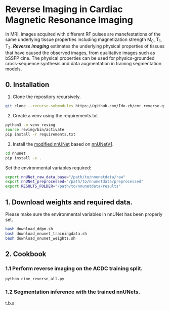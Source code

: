 # Reverse Imaging in Cardiac Magnetic Resonance Imaging

In MRI, images acquired with different RF pulses are manefestations of the same underlying tissue properties including magnetization strength $\mathrm{M}_0$, $\mathrm{T}_1$, $\mathrm{T}_2$. ***Reverse imaging*** estimates the underlying physical properties of tissues that have caused the observed images, from qualitative images such as bSSFP cine. The physical properties can be used for physics-grounded cross-sequence synthesis and data augmentation in training segmentation models.


## 0. Installation 
1. Clone the repository recursively. 
```bash
git clone --recurse-submodules https://github.com/Ido-zh/cmr_reverse.git
```

2. Create a venv using the requirements.txt
```bash 
python3 -m venv revimg
source revimg/bin/activate
pip install -r requirements.txt
```

3. Install the [modified nnUNet](https://github.com/Ido-zh/nnUNet-phys-seg) based on [nnUNetV1](https://github.com/MIC-DKFZ/nnUNet/tree/nnunetv1).
```bash 
cd nnunet
pip install -e .
```
Set the environmental variables required:

```bash
export nnUNet_raw_data_base="/path/to/nnunetdata/raw"
export nnUNet_preprocessed="/path/to/nnunetdata/preprocessed"
export RESULTS_FOLDER="/path/to/nnunetdata/results"
```


## 1. Download weights and required data.
Please make sure the environmental variables in nnUNet has been properly set. 
```bash
bash download_ddpm.sh
bash download_nnunet_trainingdata.sh
bash download_nnunet_weights.sh
```

## 2. Cookbook
### 1.1 Perform reverse imaging on the ACDC training split.
```bash
python cine_reverse_all.py  
```

### 1.2 Segmentation inference with the trained nnUNets.
t.b.a


